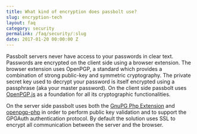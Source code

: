 ```yaml
---
title: What kind of encryption does passbolt use?
slug: encryption-tech
layout: faq
category: security
permalink: /faq/security/:slug
date: 2017-01-20 00:00:00 Z
---
```

Passbolt servers never have access to your passwords in clear text. Passwords are encrypted on the client 
side using a browser extension. The browser extension uses OpenPGP, a standard which provides a combination 
of strong public-key and symmetric cryptography. The private secret key used to decrypt your password is 
itself encrypted using a passphrase (aka your master password). On the client side passbolt uses 
[OpenPGP.js](https://www.passbolt.com/openpgpjs.org) as a foundation for all its cryptographic functionalities.

On the server side passbolt uses both the [GnuPG Php Extension](http://php.net/manual/en/ref.gnupg.php) and 
[openpgp-php](https://github.com/singpolyma/openpgp-php) in order to perform public key 
validation and to support the GPGAuth authentication protocol. By default the solution uses SSL to encrypt 
all communication between the server and the browser.
